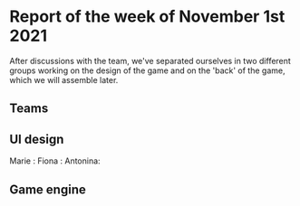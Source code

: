 #  Report of the week of November 1st 2021

After discussions with the team, we've separated ourselves in two different groups working on the design of the game and on the 'back' of the game, which we will assemble later.


## Teams


## UI design 

Marie :
Fiona :
Antonina:


## Game engine


